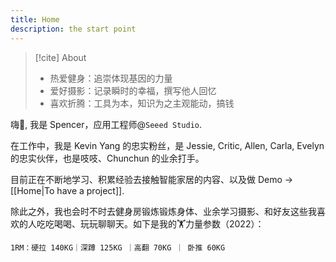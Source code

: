 ```yaml
---
title: Home
description: the start point
---
```

> [!cite] About
>
> - 热爱健身：追崇体现基因的力量
> - 爱好摄影：记录瞬时的幸福，撰写他人回忆
> - 喜欢折腾：工具为本，知识为之主观能动，搞钱

嗨👋,  我是 Spencer，应用工程师@`Seeed Studio`.

在工作中，我是 Kevin Yang 的忠实粉丝，是 Jessie, Critic, Allen, Carla, Evelyn 的忠实伙伴，也是吱吱、Chunchun 的业余打手。

目前正在不断地学习、积累经验去接触智能家居的内容、以及做 Demo -> [[Home|To have a project]].

除此之外，我也会时不时去健身房锻炼锻炼身体、业余学习摄影、和好友这些我喜欢的人吃吃喝喝、玩玩聊聊天。如下是我的🏋️力量参数（2022）：

```
1RM：硬拉 140KG｜深蹲 125KG ｜高翻 70KG ｜ 卧推 60KG
```

